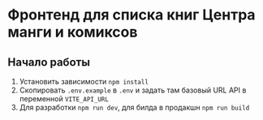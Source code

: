 # Фронтенд для списка книг Центра манги и комиксов

## Начало работы

1. Установить зависимости `npm install`
2. Скопировать `.env.example` в `.env` и задать там базовый URL API в переменной `VITE_API_URL`
3. Для разработки `npm run dev`, для билда в продакшн `npm run build`
